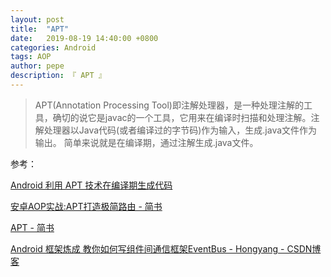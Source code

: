 ```yaml
---
layout: post
title:  "APT"
date:   2019-08-19 14:40:00 +0800
categories: Android
tags: AOP
author: pepe
description: 『 APT 』
---
```


> APT(Annotation Processing Tool)即注解处理器，是一种处理注解的工具，确切的说它是javac的一个工具，它用来在编译时扫描和处理注解。注解处理器以Java代码(或者编译过的字节码)作为输入，生成.java文件作为输出。
简单来说就是在编译期，通过注解生成.java文件。





















参考：

[Android 利用 APT 技术在编译期生成代码](https://brucezz.itscoder.com/use-apt-in-android)

[安卓AOP实战:APT打造极简路由 - 简书](https://www.jianshu.com/p/6ccfa7b50f0e)

[APT - 简书](https://www.jianshu.com/p/7af58e8e3e18)

[Android 框架炼成 教你如何写组件间通信框架EventBus - Hongyang - CSDN博客](https://blog.csdn.net/lmj623565791/article/details/41096639)











